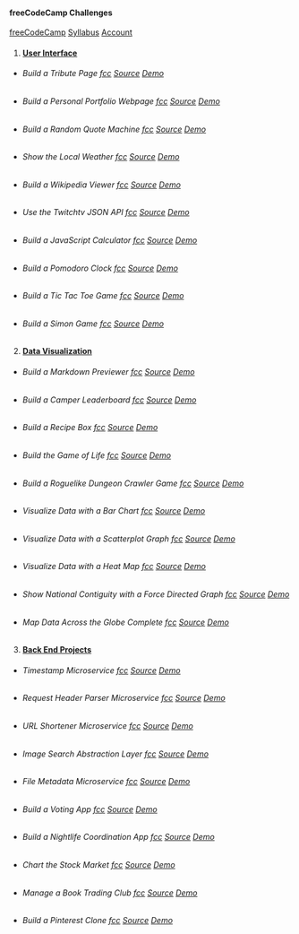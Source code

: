 #### freeCodeCamp Challenges

[freeCodeCamp](https://www.freecodecamp.org/) [Syllabus](https://www.freecodecamp.org/map) [Account](https://www.freecodecamp.org/michaeltd)

1. #### [User Interface](./01-front-end-cert/)
  * ###### Build a Tribute Page [fcc](https://www.freecodecamp.org/challenges/build-a-tribute-page) [Source](./01-front-end-cert/01-tribute-page/) [Demo](https://codepen.io/TdMichael/full/jVGGoX)
  * ###### Build a Personal Portfolio Webpage [fcc](https://www.freecodecamp.org/challenges/build-a-personal-portfolio-webpage) [Source](./01-front-end-cert/02-personal-portfolio-page/) [Demo](https://codepen.io/TdMichael/full/pNdVbg)
  * ###### Build a Random Quote Machine [fcc](https://www.freecodecamp.org/challenges/build-a-random-quote-machine) [Source](./01-front-end-cert/03-random-quote-machine/) [Demo](https://codepen.io/TdMichael/full/pRGVWw)
  * ###### Show the Local Weather [fcc](https://www.freecodecamp.org/challenges/show-the-local-weather) [Source](./01-front-end-cert/04-local-weather-app/) [Demo](https://codepen.io/TdMichael/full/oYKBEy)
  * ###### Build a Wikipedia Viewer [fcc](https://www.freecodecamp.org/challenges/build-a-wikipedia-viewer) [Source](./01-front-end-cert/05-wikipedia-viewer/) [Demo](https://codepen.io/TdMichael/full/ZBgMZq)
  * ###### Use the Twitchtv JSON API [fcc](https://www.freecodecamp.org/challenges/use-the-twitchtv-json-api) [Source](./01-front-end-cert/06-twitch.tv-json-api/) [Demo](https://codepen.io/TdMichael/full/pRWbew)
  * ###### Build a JavaScript Calculator [fcc](https://www.freecodecamp.org/challenges/build-a-javascript-calculator) [Source](./01-front-end-cert/07-javascript-calculator/) [Demo](https://codepen.io/TdMichael/full/gLerPy)
  * ###### Build a Pomodoro Clock [fcc](https://www.freecodecamp.org/challenges/build-a-pomodoro-clock) [Source](./01-front-end-cert/08-pomodoro-clock/) [Demo](https://codepen.io/TdMichael/full/EZwKev)
  * ###### Build a Tic Tac Toe Game [fcc](https://www.freecodecamp.org/challenges/build-a-tic-tac-toe-game) [Source](./01-front-end-cert/09-tic-tac-toe/) [Demo](https://codepen.io/TdMichael/full/wgrGOv)
  * ###### Build a Simon Game [fcc](https://www.freecodecamp.org/challenges/build-a-simon-game) [Source](./01-front-end-cert/10-simon-game/) [Demo](https://codepen.io/TdMichael/full/jyGrry)

2. #### [Data Visualization](./02-data-vis-cert/)
  * ###### Build a Markdown Previewer [fcc](https://www.freecodecamp.org/challenges/build-a-markdown-previewer) [Source](./02-data-vis-cert/01-markdown-viewer/) [Demo](https://codepen.io/TdMichael/pen/xgPGjd)
  * ###### Build a Camper Leaderboard [fcc](https://www.freecodecamp.org/challenges/build-a-camper-leaderboard) [Source](./02-data-vis-cert/02-camper-leaderboard/) [Demo](https://codepen.io/TdMichael/pen/vepwpK)
  * ###### Build a Recipe Box [fcc](https://www.freecodecamp.org/challenges/build-a-recipe-box) [Source](./02-data-vis-cert/03-recipe-box/) [Demo](https://codepen.io/TdMichael/pen/jGKVJm)
  * ###### Build the Game of Life [fcc](https://www.freecodecamp.org/challenges/build-the-game-of-life) [Source](./02-data-vis-cert/04-game-of-life/) [Demo](https://codepen.io/TdMichael/pen/xXpeBQ)
  * ###### Build a Roguelike Dungeon Crawler Game [fcc]() [Source](./02-data-vis-cert/05-dungeon-crawler-game/) [Demo](https://codepen.io/TdMichael/pen/zEpQBy)
  * ###### Visualize Data with a Bar Chart [fcc](https://www.freecodecamp.org/challenges/visualize-data-with-a-bar-chart) [Source](./02-data-vis-cert/06-bar-chart/) [Demo](https://codepen.io/TdMichael/pen/GMyKdM)
  * ###### Visualize Data with a Scatterplot Graph [fcc](https://www.freecodecamp.org/challenges/visualize-data-with-a-scatterplot-graph) [Source](./02-data-vis-cert/07-scatterplot-graph/) [Demo](https://codepen.io/TdMichael/pen/wrpvBQ)
  * ###### Visualize Data with a Heat Map [fcc](https://www.freecodecamp.org/challenges/visualize-data-with-a-heat-map) [Source](./02-data-vis-cert/08-heat-map/) [Demo](https://codepen.io/TdMichael/pen/QqaWNR)
  * ###### Show National Contiguity with a Force Directed Graph [fcc](https://www.freecodecamp.org/challenges/show-national-contiguity-with-a-force-directed-graph) [Source](./02-data-vis-cert/09-force-directed-graph/) [Demo](https://codepen.io/TdMichael/pen/eGyYgJ)
  * ###### Map Data Across the Globe Complete [fcc](https://www.freecodecamp.org/challenges/map-data-across-the-globe) [Source](./02-data-vis-cert/10-globe-data-map/) [Demo](https://codepen.io/TdMichael/pen/BwJaJE)
3. #### [Back End Projects](./03-back-end-cert/)
  * ###### Timestamp Microservice [fcc](https://www.freecodecamp.org/challenges/timestamp-microservice) [Source](./03-back-end-cert/01-time-stamp-micro-service/) [Demo]()
  * ###### Request Header Parser Microservice [fcc](https://www.freecodecamp.org/challenges/request-header-parser-microservice) [Source](./03-back-end-cert/02-request-header-parser-microservice/) [Demo]()
  * ###### URL Shortener Microservice [fcc](https://www.freecodecamp.org/challenges/url-shortener-microservice) [Source](./03-back-end-cert/03-url-shortener-microservice/) [Demo]()
  * ###### Image Search Abstraction Layer [fcc](https://www.freecodecamp.org/challenges/image-search-abstraction-layer) [Source](./03-back-end-cert/04-image-search-abstraction-layer/) [Demo]()
  * ###### File Metadata Microservice [fcc](https://www.freecodecamp.org/challenges/file-metadata-microservice) [Source](./03-back-end-cert/05-file-metadata-microservice/) [Demo]()
  * ###### Build a Voting App [fcc](https://www.freecodecamp.org/challenges/build-a-voting-app) [Source](./03-back-end-cert/06-voting-app/) [Demo]()
  * ###### Build a Nightlife Coordination App [fcc](https://www.freecodecamp.org/challenges/build-a-nightlife-coordination-app) [Source](./03-back-end-cert/07-nightlife-coordination-app/) [Demo]()
  * ###### Chart the Stock Market [fcc](https://www.freecodecamp.org/challenges/chart-the-stock-market) [Source](./03-back-end-cert/08-chart-stock-market/) [Demo]()
  * ###### Manage a Book Trading Club [fcc](https://www.freecodecamp.org/challenges/manage-a-book-trading-club) [Source](./03-back-end-cert/09-book-trading-club/) [Demo]()
  * ###### Build a Pinterest Clone [fcc](https://www.freecodecamp.org/challenges/build-a-pinterest-clone) [Source](./03-back-end-cert/10-pinterest-clone/) [Demo]()
